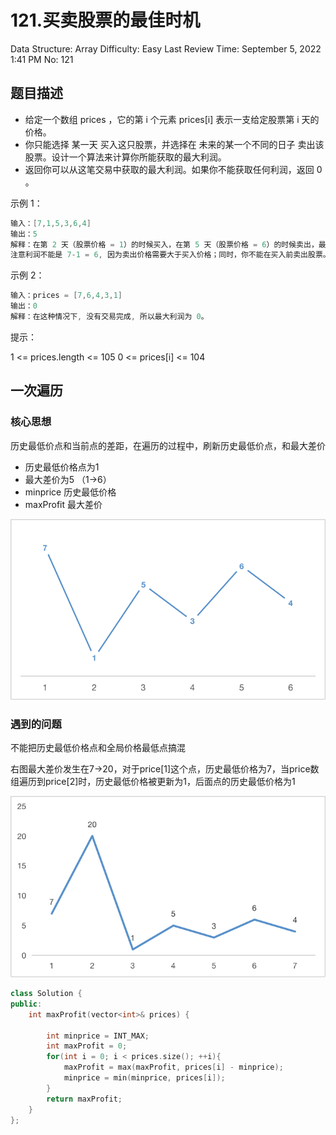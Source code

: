 # 121.买卖股票的最佳时机

Data Structure: Array
Difficulty: Easy
Last Review Time: September 5, 2022 1:41 PM
No: 121

## 题目描述

- 给定一个数组 prices ，它的第 i 个元素 prices[i] 表示一支给定股票第 i 天的价格。
- 你只能选择 某一天 买入这只股票，并选择在 未来的某一个不同的日子 卖出该股票。设计一个算法来计算你所能获取的最大利润。
- 返回你可以从这笔交易中获取的最大利润。如果你不能获取任何利润，返回 0 。

示例 1：

```cpp
输入：[7,1,5,3,6,4]
输出：5
解释：在第 2 天（股票价格 = 1）的时候买入，在第 5 天（股票价格 = 6）的时候卖出，最大利润 = 6-1 = 5 。
注意利润不能是 7-1 = 6, 因为卖出价格需要大于买入价格；同时，你不能在买入前卖出股票。
```

示例 2：

```cpp
输入：prices = [7,6,4,3,1]
输出：0
解释：在这种情况下, 没有交易完成, 所以最大利润为 0。
```

提示：

1 <= prices.length <= 105
0 <= prices[i] <= 104

## 一次遍历

### 核心思想

历史最低价点和当前点的差距，在遍历的过程中，刷新历史最低价点，和最大差价

- 历史最低价格点为1
- 最大差价为5 （1→6）
- minprice 历史最低价格
- maxProfit 最大差价

![Untitled](121%20%E4%B9%B0%E5%8D%96%E8%82%A1%E7%A5%A8%E7%9A%84%E6%9C%80%E4%BD%B3%E6%97%B6%E6%9C%BA%2083be11b9414f4b94b1bc8694ddf70f62/Untitled.png)

### 遇到的问题

不能把历史最低价格点和全局价格最低点搞混

右图最大差价发生在7→20，对于price[1]这个点，历史最低价格为7，当price数组遍历到price[2]时，历史最低价格被更新为1，后面点的历史最低价格为1

![Untitled](121%20%E4%B9%B0%E5%8D%96%E8%82%A1%E7%A5%A8%E7%9A%84%E6%9C%80%E4%BD%B3%E6%97%B6%E6%9C%BA%2083be11b9414f4b94b1bc8694ddf70f62/Untitled%201.png)

```cpp
class Solution {
public:
    int maxProfit(vector<int>& prices) {

        int minprice = INT_MAX;
        int maxProfit = 0;
        for(int i = 0; i < prices.size(); ++i){
            maxProfit = max(maxProfit, prices[i] - minprice);
            minprice = min(minprice, prices[i]);
        }
        return maxProfit;
    }
};
```
